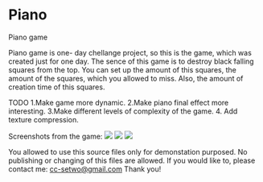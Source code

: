 # Piano
Piano game

Piano game is one- day chellange project, so this is the game, which was created just for one day.
The sence of this game is to destroy black falling squares from the top. You can set up the amount of this squares, the amount of the squares, which you allowed to miss. Also, the amount of creation time of this squares. 

TODO 1.Make game more dynamic. 2.Make piano final effect more interesting. 3.Make different levels of complexity of the game. 4. Add texture compression.

Screenshots from the game:
<a href="https://image.ibb.co/bFJMc5/Webp_net_gifmaker_3.gif"><img src="https://image.ibb.co/bFJMc5/Webp_net_gifmaker_3.gif"/></a>
<a href="https://image.ibb.co/iXSa4k/Webp_net_gifmaker_1.gif"><img src="https://image.ibb.co/iXSa4k/Webp_net_gifmaker_1.gif"/></a>
<a href="https://image.ibb.co/jRJex5/Webp_net_gifmaker_1.gif"><img src="https://image.ibb.co/jRJex5/Webp_net_gifmaker_1.gif"/></a>

You allowed to use this source files only for demonstation purposed. No publishing or changing of this files are allowed. If you would like to, please contact me: cc-setwo@gmail.com Thank you!
